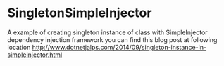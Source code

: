 SingletonSimpleInjector
=======================

A example of creating singleton instance of class with SimpleInjector dependency injection framework you can find this blog post at following location
http://www.dotnetjalps.com/2014/09/singleton-instance-in-simpleinjector.html
